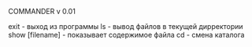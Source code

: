 COMMANDER v 0.01

exit            -       выход из программы
ls              -       вывод файлов в текущей дирректории
show [filename] -       показывает содержимое файла
cd              -       смена каталога
        
